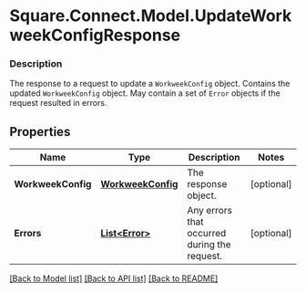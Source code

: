 # Square.Connect.Model.UpdateWorkweekConfigResponse

### Description

The response to a request to update a `WorkweekConfig` object. Contains the updated `WorkweekConfig` object. May contain a set of `Error` objects if the request resulted in errors.

## Properties

Name | Type | Description | Notes
------------ | ------------- | ------------- | -------------
**WorkweekConfig** | [**WorkweekConfig**](WorkweekConfig.md) | The response object. | [optional] 
**Errors** | [**List&lt;Error&gt;**](Error.md) | Any errors that occurred during the request. | [optional] 



[[Back to Model list]](../README.md#documentation-for-models) [[Back to API list]](../README.md#documentation-for-api-endpoints) [[Back to README]](../README.md)

